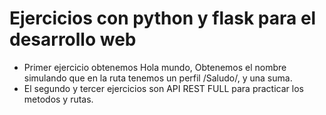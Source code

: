 # Ejercicios con python y flask para el desarrollo web

 - Primer ejercicio obtenemos Hola mundo, Obtenemos el nombre simulando que en la ruta tenemos un perfil /Saludo/<Nombre>, y una suma.
 - El segundo y tercer ejercicios son API REST FULL para practicar los metodos y rutas.
